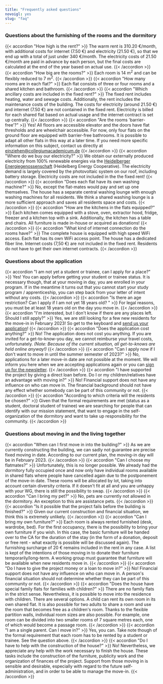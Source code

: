```yaml
---
title: "Frequently asked questions"
novoigl: yes
slug: "faq"
---
```



### Questions about the furnishing of the rooms and the dormitory

{{< accordion "How high is the rent?" >}}
The warm rent is 310.20 €/month, with additional costs for internet (7.50 €) and electricity (21.50 €), so that we end 
up with a total of just under 340 €/month. 
The electricity costs of 21.50 €/month are paid in advance by each person, but the final costs are calculated at the end
of the year based on actual use.
{{< /accordion >}}
{{< accordion "How big are the rooms?" >}}
Each room is 14 m<sup>2</sup> and can be flexibly reduced to 7 m<sup>2</sup>.
{{< /accordion >}}
{{< accordion "How many rooms are in each flat?" >}}
Each flat consists of three or four rooms and a shared kitchen and bathroom.
{{< /accordion >}}
{{< accordion "Which ancillary costs are included in the fixed rent?" >}}
The fixed rent includes heating, water and sewage costs. Additionally, the rent includes the maintenance costs of the building. 
The costs for electricity (around 21.50 €) and internet (7.50 €) are not contained in the fixed rent. Electricity is billed for each shared flat based on actual usage and the internet contract is set up centrally.
{{< /accordion >}}
{{< accordion "Are the rooms 'barrier-free'?" >}}
Yes! All floors are accessible elevator and the doors have flat thresholds and are wheelchair accessible. For now, only four flats on the ground floor are equipped with barrier-free bathrooms. It is possible to adapt all other flats in this way at a later time. If you need more specific information on this subject, contact us directly at einziehen@collegiumacademicum.de
{{< /accordion >}}
{{< accordion "Where do we buy our electricity?" >}}
We obtain our externally produced electricity from 100% renewable energies via the <a href="https://heidelberger-energiegenossenschaft.de/" target="_blank" rel="noopener noreferrer">Heidelberger Energiegenossenschaft</a> (Heidelberg Energy Cooperative). The electricity demand is largely covered by the photovoltaic system on our roof, including battery storage. Electricity costs are not included in the the fixed rent!
{{< /accordion >}}
{{< accordion "Does each flat have its own washing machine?" >}}
No, except the flat-mates would pay and set up one themselves. The house has a separate central washing lounge with enough washing machines for all residents. We think a shared washing lounge is a more sufficient approach and saves all residents space and costs.
{{< /accordion >}}
{{< accordion "How are the kitchens in the flats equipped?" >}}
Each kitchen comes equipped with a stove, oven, extractor hood, fridge, freezer and a kitchen top with a sink. Additionally, the kitchen has a table and chairs. All furniture is made in-house or acquired as donations!
{{< /accordion >}}
{{< accordion "What kind of internet connection do the rooms have?" >}}
The complete house is equipped with high speed WiFi access. Each flat has its own WiFi access point. The house has a dedicated fiber line. Internet costs (7,50 €) are not included in the fixed rent. Residents do not have to get their own internet contracts.
{{< /accordion >}}

### Questions about the application

{{< accordion "I am not yet a student or trainee, can I apply for a place?" >}}
Yes! You can apply before getting your student or trainee status. It is necessary though, that at your moving in day, you are enrolled in your program. If in the meantime it turns out that you cannot start your study program / apprenticeship, you can step back from your letter of intent without any costs.
{{< /accordion >}}
{{< accordion "Is there an age restriction? Can I apply if I am not yet 18 years old? " >}}
For legal reasons, you must be at least 18 years old on the day you move in.
{{< /accordion >}}
{{< accordion "I'm interested, but I don't know if there are any places left. Should I still apply?" >}}
Yes, we are still looking for a few new residents for the move-in in February 2023! So get to the keyboard and [send us your application](/en/application)!
{{< /accordion >}}
{{< accordion "Does the application cost anything?" >}}
No! The application does not cost you anything. If you are invited for a get-to-know-you day, we cannot reimburse your travel costs, unfortunately. *(Note: Because of the current situation, all get-to-knows are held online anyway!)*
{{< /accordion >}}
{{< accordion "Can I apply now if I don't want to move in until the summer semester of 2023?" >}}
No, applications for a later move-in date are not possible at the moment. We will inform you here when we are accepting applications again or you can [sign up for the newsletter](/bewerbung/). 
{{< /accordion >}}
{{< accordion "I have supported the project by giving a direct loan before. Do I or my children/relatives have an advantage with moving in?" >}}
No! Financial support does not have any influence on who can move in. The financial background should not have any effect whether somebody  can be part of this community or not.
{{< /accordion >}}
{{< accordion "According to which criteria will the residents be chosen?" >}}
Given that the formal requirements are met (status as a student, doctoral student of trainee) we are searching for people that can identify with our mission statement, that want to engage in the self-organization of the dormitory and want to take up responsibility for the community.
{{< /accordion >}}

### Questions about moving in and the living together

{{< accordion "When can I first move in into the building?" >}}
As we are currently constructing the building, we can sadly not guarantee are precise fixed moving in date. According to our current plan, the moving-in day will be in February 2023.
{{< /accordion >}}
{{< accordion "Can I choose my flatmates?" >}}
Unfortunately, this is no longer possible. We already had the dormitory fully occupied once and now only have individual rooms available in shared flats where people have cancelled again due to the postponement of the move-in date. These rooms will be allocated by lot, taking into account certain diversity criteria. If it doesn't fit at all and you are unhappy with your WG, there is still the possibility to swap.
{{< /accordion >}}
{{< accordion "Can I bring my pet?" >}}
No, pets are currently not allowed in the dormitory. An exception to this are assistance pets.
{{< /accordion >}}
{{< accordion "Is it possible that the project fails before the building is finished?" >}}
Given our current construction and financial situation, we think this is extremely unlikely.
{{< /accordion >}}
{{< accordion "Can I bring my own furniture?" >}}
Each room is always rented furnished (desk, wardrobe, bed). For the first occupancy, there is the possibility to bring your own furniture if you wish. In this case, the basic furniture will be handed over to the CA for the duration of the stay (in the form of a donation, deposit or free rent - what exactly is possible will be discussed again). The furnishing surcharge of 20 € remains included in the rent in any case. A list is kept of the intentions of those moving in to donate their furniture temporarily/long-term. A working group must guarantee that furniture will be available when new residents move in.
{{< /accordion >}}
{{< accordion "Do I have to give the project money or a loan to move in?" >}}
No! Financial support does not have any influence on who can move in. 
A person's financial situation should not determine whether they can be part of this community or not.
{{< /accordion >}}
{{< accordion "Does the house have special family flats for families with children?" >}}
There are no family flats in the strict sense. Nevertheless, it is possible to move into the residence with children. There are several options. A child can rent its own room in its own shared flat. It is also possible for two adults to share a room and use the room that becomes free as a children's room. Thanks to the flexible partition walls, individual room sizes are also possible. For example, one room can be divided into two smaller rooms of 7 square metres each, one of which would become a passage room.
{{< /accordion >}}
{{< accordion "I am a single parent. Can I move in?" >}}
Yes, you can. Take note though of the formal requirement that each room has to be rented by a student or trainee. See the question above.
{{< /accordion >}}
{{< accordion "Do I have to help with the construction of the house?" >}}
No! Nevertheless, we appreciate any help with the work necessary to finish the house. These tasks include the construction of the furniture, publicity work and the organization of finances of the project. Support from those moving in is sensible and desirable, especially with regard to the future self-administration, and in order to be able to manage the move-in.
{{< /accordion >}}
